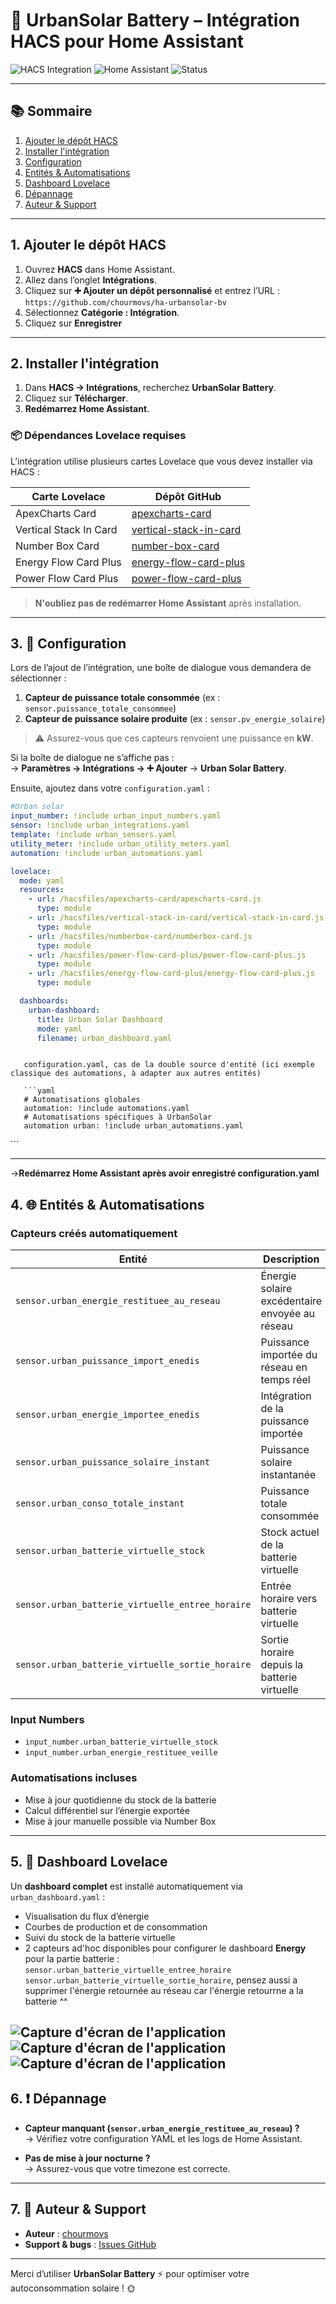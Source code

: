 # 🔋 UrbanSolar Battery – Intégration HACS pour Home Assistant

![HACS Integration](https://img.shields.io/badge/HACS-Integration-blue?logo=home-assistant)
![Home Assistant](https://img.shields.io/badge/Compatible-Home%20Assistant-41BDF5?logo=home-assistant)
![Status](https://img.shields.io/badge/Status-Stable-brightgreen)

---

## 📚 Sommaire

1. [Ajouter le dépôt HACS](#1-ajouter-le-dépôt-hacs)  
2. [Installer l'intégration](#2-installer-lintégration)  
3. [Configuration](#3-configuration)  
4. [Entités & Automatisations](#4-entités--automatisations)  
5. [Dashboard Lovelace](#5-dashboard-lovelace)  
6. [Dépannage](#6-dépannage)  
7. [Auteur & Support](#7-auteur--support)

---

## 1. Ajouter le dépôt HACS

1. Ouvrez **HACS** dans Home Assistant.  
2. Allez dans l’onglet **Intégrations**.  
3. Cliquez sur **➕ Ajouter un dépôt personnalisé** et entrez l’URL :  
   `https://github.com/chourmovs/ha-urbansolar-bv`  
4. Sélectionnez **Catégorie : Intégration**.  
5. Cliquez sur **Enregistrer**

---

## 2. Installer l'intégration

1. Dans **HACS → Intégrations**, recherchez **UrbanSolar Battery**.  
2. Cliquez sur **Télécharger**.  
3. **Redémarrez Home Assistant**.

### 📦 Dépendances Lovelace requises

L’intégration utilise plusieurs cartes Lovelace que vous devez installer via HACS :

| Carte Lovelace              | Dépôt GitHub                                                   |
|----------------------------|----------------------------------------------------------------|
| ApexCharts Card            | [apexcharts-card](https://github.com/RomRider/apexcharts-card) |
| Vertical Stack In Card     | [vertical-stack-in-card](https://github.com/custom-cards/vertical-stack-in-card) |
| Number Box Card            | [number-box-card](https://github.com/custom-cards/number-box-card) |
| Energy Flow Card Plus      | [energy-flow-card-plus](https://github.com/flixlix/energy-flow-card-plus) |
| Power Flow Card Plus       | [power-flow-card-plus](https://github.com/flixlix/power-flow-card-plus) |

> **N'oubliez pas de redémarrer Home Assistant** après installation.

---

## 3. 🔧 Configuration

Lors de l’ajout de l’intégration, une boîte de dialogue vous demandera de sélectionner :

1. **Capteur de puissance totale consommée** (ex : `sensor.puissance_totale_consommee`)  
2. **Capteur de puissance solaire produite** (ex : `sensor.pv_energie_solaire`)

> ⚠️ Assurez-vous que ces capteurs renvoient une puissance en **kW**.

Si la boîte de dialogue ne s’affiche pas :  
→ **Paramètres → Intégrations → ➕ Ajouter** → **Urban Solar Battery**.

Ensuite, ajoutez dans votre `configuration.yaml` :

```yaml
#Urban solar
input_number: !include urban_input_numbers.yaml
sensor: !include urban_integrations.yaml
template: !include urban_sensors.yaml
utility_meter: !include urban_utility_meters.yaml
automation: !include urban_automations.yaml

lovelace:
  mode: yaml
  resources:
    - url: /hacsfiles/apexcharts-card/apexcharts-card.js
      type: module
    - url: /hacsfiles/vertical-stack-in-card/vertical-stack-in-card.js
      type: module
    - url: /hacsfiles/numberbox-card/numberbox-card.js
      type: module
    - url: /hacsfiles/power-flow-card-plus/power-flow-card-plus.js
      type: module
    - url: /hacsfiles/energy-flow-card-plus/energy-flow-card-plus.js
      type: module

  dashboards:
    urban-dashboard:
      title: Urban Solar Dashboard
      mode: yaml
      filename: urban_dashboard.yaml
```
<pre lang="yaml"><code>
   configuration.yaml, cas de la double source d'entité (ici exemple classique des automations, à adapter aux autres entités)

   ```yaml
   # Automatisations globales 
   automation: !include automations.yaml 
   # Automatisations spécifiques à UrbanSolar 
   automation urban: !include urban_automations.yaml</code></pre>```
---
→**Redémarrez Home Assistant après avoir enregistré configuration.yaml**


## 4. 🌐 Entités & Automatisations

### Capteurs créés automatiquement

| Entité | Description |
|--------|-------------|
| `sensor.urban_energie_restituee_au_reseau` | Énergie solaire excédentaire envoyée au réseau |
| `sensor.urban_puissance_import_enedis` | Puissance importée du réseau en temps réel |
| `sensor.urban_energie_importee_enedis` | Intégration de la puissance importée |
| `sensor.urban_puissance_solaire_instant` | Puissance solaire instantanée |
| `sensor.urban_conso_totale_instant` | Puissance totale consommée |
| `sensor.urban_batterie_virtuelle_stock` | Stock actuel de la batterie virtuelle |
| `sensor.urban_batterie_virtuelle_entree_horaire` | Entrée horaire vers batterie virtuelle |
| `sensor.urban_batterie_virtuelle_sortie_horaire` | Sortie horaire depuis la batterie virtuelle |

### Input Numbers

- `input_number.urban_batterie_virtuelle_stock`
- `input_number.urban_energie_restituee_veille`

### Automatisations incluses

- Mise à jour quotidienne du stock de la batterie
- Calcul différentiel sur l’énergie exportée
- Mise à jour manuelle possible via Number Box

---

## 5. 🎨 Dashboard Lovelace

Un **dashboard complet** est installé automatiquement via `urban_dashboard.yaml` :  
- Visualisation du flux d’énergie  
- Courbes de production et de consommation  
- Suivi du stock de la batterie virtuelle
- 2 capteurs ad'hoc disponibles pour configurer le dashboard **Energy** pour la partie batterie :
    `sensor.urban_batterie_virtuelle_entree_horaire`
    `sensor.urban_batterie_virtuelle_sortie_horaire`, pensez aussi a supprimer l'énergie retournée au réseau car l'énergie retourrne a la batterie ^^

![Capture d'écran de l'application](https://i.imgur.com/vUdDOOh.png)
![Capture d'écran de l'application](https://i.imgur.com/FN5RG13.png)
![Capture d'écran de l'application](https://imgur.com/a/sFu0WaL)
---

## 6. ❗ Dépannage

- **Capteur manquant (`sensor.urban_energie_restituee_au_reseau`) ?**  
  → Vérifiez votre configuration YAML et les logs de Home Assistant.

- **Pas de mise à jour nocturne ?**  
  → Assurez-vous que votre timezone est correcte.  

---

## 7. 📝 Auteur & Support

- **Auteur** : [chourmovs](https://github.com/chourmovs)  
- **Support & bugs** : [Issues GitHub](https://github.com/chourmovs/ha-urbansolar-bv/issues)

---

Merci d’utiliser **UrbanSolar Battery** ⚡️ pour optimiser votre autoconsommation solaire ! 🌞
